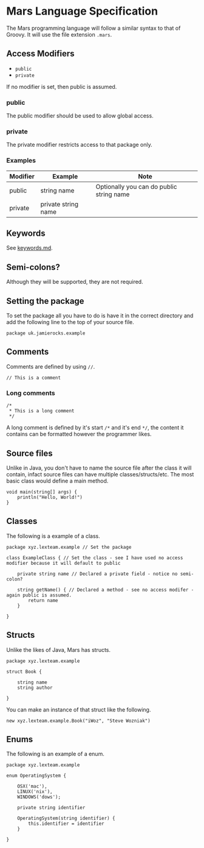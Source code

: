 Mars Language Specification
===========================
The Mars programming language will follow a similar syntax to that of Groovy.
It will use the file extension `.mars`.

## Access Modifiers
- `public`
- `private`

If no modifier is set, then public is assumed.

### public
The public modifier should be used to allow global access.

### private
The private modifier restricts access to that package only.

### Examples
| Modifier  | Example               | Note                                     |
| --------- | --------------------- | ---------------------------------------- |
| public    | string name           | Optionally you can do public string name |
| private   | private string name   |                                          |

## Keywords
See [keywords.md](keywords.md).

## Semi-colons?
Although they will be supported, they are not required.

## Setting the package
To set the package all you have to do is have it in the correct directory and add the following line to the top of your source file.

```
package uk.jamierocks.example
```

## Comments
Comments are defined by using `//`.

```
// This is a comment
```

### Long comments
```
/*
 * This is a long comment
 */
```
A long comment is defined by it's start `/*` and it's end `*/`, the content it contains can be formatted however the programmer likes.

## Source files
Unlike in Java, you don't have to name the source file after the class it will contain, infact source files can have multiple classes/structs/etc.
The most basic class would define a main method.

```
void main(string[] args) {
    println("Hello, World!")
}
```

## Classes
The following is a example of a class.

```
package xyz.lexteam.example // Set the package

class ExampleClass { // Set the class - see I have used no access modifier because it will default to public

	private string name // Declared a private field - notice no semi-colon?

	string getName() { // Declared a method - see no access modifer - again public is assumed.
		return name
	}

}
```

## Structs
Unlike the likes of Java, Mars has structs.

```
package xyz.lexteam.example

struct Book {
    
    string name
    string author
    
}
```

You can make an instance of that struct like the following.

```
new xyz.lexteam.example.Book("iWoz", "Steve Wozniak")
```

## Enums
The following is an example of a enum.

```
package xyz.lexteam.example

enum OperatingSystem {
    
    OSX('mac'),
    LINUX('nix'),
    WINDOWS('dows');
    
    private string identifier
    
    OperatingSystem(string identifier) {
        this.identifier = identifier
    }
    
}
```
